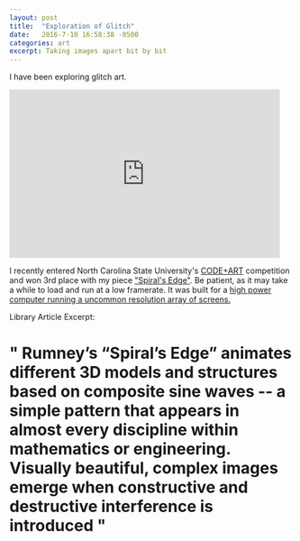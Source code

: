 ```yaml
---
layout: post
title:  "Exploration of Glitch"
date:   2016-7-10 16:58:38 -0500
categories: art
excerpt: Taking images apart bit by bit  
---
```

I have been exploring glitch art.

<iframe src="https://docs.google.com/presentation/d/e/2PACX-1vSFiaHi11AZNQsmnFaxLFFpg7UKQcCYk5b4Ian_jF6E82PPLLfuHCAFwyWEI2dFa93YJbg63T34pn3G/embed?start=true&loop=true&delayms=5000" frameborder="0" width="480" height="299" allowfullscreen="true" mozallowfullscreen="true" webkitallowfullscreen="true"></iframe>


I recently entered North Carolina State University's [CODE+ART][codeartinfo] competition and won 3rd place with my piece ["Spiral's Edge"][myentry]. Be patient, as it may take a while to load and run at a low framerate. It was built for a [high power computer running a uncommon resolution array of screens.][artwall]




Library Article Excerpt:

# "    Rumney’s “Spiral’s Edge” animates different 3D models and structures based on composite sine waves -- a simple pattern that appears in almost every discipline within mathematics or engineering. Visually beautiful, complex images emerge when constructive and destructive interference is introduced     "



[myentry]: http://lucasrumney94.github.io/codeartv3/
[codeartinfo]: https://www.lib.ncsu.edu/codeart
[artwall]: https://www.lib.ncsu.edu/spaces/artwall
